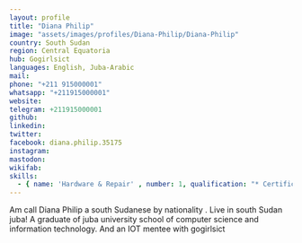 ```yaml
---
layout: profile
title: "Diana Philip"
image: "assets/images/profiles/Diana-Philip/Diana-Philip"
country: South Sudan
region: Central Equatoria
hub: Gogirlsict
languages: English, Juba-Arabic
mail: 
phone: "+211 915000001"
whatsapp: "+211915000001"
website: 
telegram: +211915000001
github: 
linkedin: 
twitter: 
facebook: diana.philip.35175
instagram: 
mastodon: 
wikifab: 
skills:
  - { name: 'Hardware & Repair' , number: 1, qualification: "* Certificate"}
---
```

Am call Diana Philip a south Sudanese by nationality .
Live in south Sudan juba!
A graduate of juba university school of computer science and information technology.
And an IOT mentee with gogirlsict
